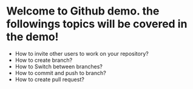 # Welcome to Github demo. the followings topics will be covered in the demo!

- How to invite other users to work on your repository?
- How to create branch?
- How to Switch between branches?
- How to commit and push to branch?
- How to create pull request?
